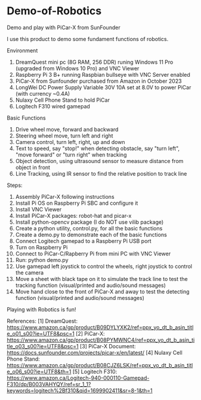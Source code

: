 # Demo-of-Robotics
Demo and play with PiCar-X from SunFounder

I use this product to demo some fundament functions of robotics.

Environment
1. DreamQuest mini pc (8G RAM, 256 DDR) runing Windows 11 Pro (upgraded from Windows 10 Pro) and VNC Viewer
2. Raspberry Pi 3 B+ running Raspbian bullseye with VNC Server enabled
3. PiCar-X from Sunfounder purchased from Amazon in October 2023
4. LongWei DC Power Supply Variable 30V 10A set at 8.0V to power PiCar (with currency ~0.4A)
5. Nulaxy Cell Phone Stand to hold PiCar
6. Logitech F310 wired gamepad

Basic Functions 
1. Drive wheel move, forward and backward
2. Steering wheel move, turn left and right
3. Camera control, turn left, right, up and down
4. Text to speed, say "stop!" when detecting obstacle, say "turn left", "move forward" or "turn right" when tracking 
5. Object detection, using ultrasound sensor to measure distance from object in front
6. Line Tracking, using IR sensor to find the relative position to track line

Steps:
1. Assembly PiCar-X following instructions
2. Install Pi OS on Raspberry Pi SBC and configure it
3. Install VNC Viewer
4. Install PiCar-X packages: robot-hat and picar-x
5. Install python-opencv package (I do NOT use vilib package)
6. Create a python utility, control.py, for all the basic functions
7. Create a demo.py to demonstrate each of the basic functions
8. Connect Logitech gamepad to a Raspberry Pi USB port
9. Turn on Raspberry Pi
10. Connect to PiCar-C/Rapberry Pi from mini PC with VNC Viewer
11. Run:  python demo.py
12. Use gamepad left joystick to control the wheels, right joystick to control the camera
13. Move a sheet with black tape on it to simulate the track line to test the tracking function (visual/printed and audio/sound messages)
14. Move hand close to the front of PiCar-X and away to test the detecting function (visual/printed and audio/sound messages)

Playing with Robotics is fun!

References:
[1] DreamQuest: https://www.amazon.ca/gp/product/B09DYLYXK2/ref=ppx_yo_dt_b_asin_title_o01_s00?ie=UTF8&psc=1 
[2] PiCar-X: https://www.amazon.ca/gp/product/B08PYMWNC4/ref=ppx_yo_dt_b_asin_title_o03_s00?ie=UTF8&psc=1
[3] PiCar-X Document: https://docs.sunfounder.com/projects/picar-x/en/latest/
[4] Nulaxy Cell Phone Stand: https://www.amazon.ca/gp/product/B08CJZ6LSK/ref=ppx_yo_dt_b_asin_title_o06_s00?ie=UTF8&th=1
[5] Logitech F310: https://www.amazon.ca/Logitech-940-000110-Gamepad-F310/dp/B003VAHYQY/ref=sr_1_1?keywords=logitech%2Bf310&qid=1699902411&sr=8-1&th=1
